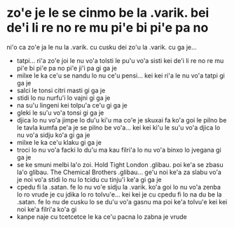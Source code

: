 zo'e je le se cinmo be la .varik. bei de'i li re no re mu pi'e bi pi'e pa no
============================================================================

ni'o ca zo'e ja le nu la .varik. cu cusku dei zo'u la .varik. cu ga je...

* tatpi... ri'a zo'e joi le nu vo'a tolsti le pu'u vo'a sisti kei de'i li re no re mu pi'e bi pi'e pa no pi'e ji'i pa gi ga je
* milxe le ka ce'u se nandu lo nu ce'u pensi... kei kei ri'a le nu vo'a tatpi gi ga je
* salci le tonsi citri masti gi ga je
* stidi lo nu nurfu'i lo vajni gi ga je
* na su'u lingeni kei tolpu'a ce'u gi ga je
* gleki le su'u vo'a tonsi gi ga je
* djica lo nu vo'a jimpe lo du'u ki'u ma co'e je skuxai fa ko'a goi le pilno be le tavla kumfa pe'a je se pilno be vo'a... kei kei ki'u le su'u vo'a djica lo nu vo'a sidju ko'a gi ga je
* milxe le ka ce'u klaku gi ga je
* troci lo nu vo'a facki lo du'u ma kau filri'a lo nu vo'a binxo lo jvegana gi ga je
* se ke smuni melbi la'o zoi. Hold Tight London .glibau. poi ke'a se zbasu la'o glibau. The Chemical Brothers .glibau... ge'u noi ke'a za slabu vo'a je noi vo'a stidi lo nu lo tcidu cu tinju'i ke'a gi ga je
* cpedu fi la .satan. fe lo nu vo'e sidju la .varik. ko'a goi lo nu vo'a zenba lo ro vrude je cu jdika lo ro tolvu'e... kei kei je cu cpedu fi lo na du be la .satan. fe lo nu de cusku lo se du'u vo'a gasnu ma poi ke'a tolvu'e kei kei noi ke'a filri'a ko'a gi
* kanpe naje cu tcetcetce le ka ce'u pacna lo zabna je vrude
